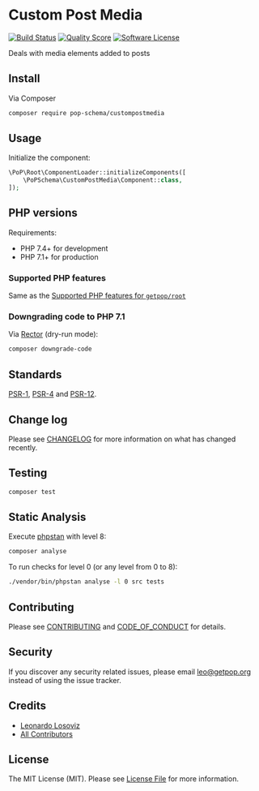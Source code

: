 # Custom Post Media

[![Build Status][ico-travis]][link-travis]
[![Quality Score][ico-code-quality]][link-code-quality]
[![Software License][ico-license]](LICENSE.md)

<!--
[![Latest Version on Packagist][ico-version]][link-packagist]
[![Coverage Status][ico-scrutinizer]][link-scrutinizer]
[![Total Downloads][ico-downloads]][link-downloads]
-->

Deals with media elements added to posts

## Install

Via Composer

``` bash
composer require pop-schema/custompostmedia
```

## Usage

Initialize the component:

``` php
\PoP\Root\ComponentLoader::initializeComponents([
    \PoPSchema\CustomPostMedia\Component::class,
]);
```

## PHP versions

Requirements:

- PHP 7.4+ for development
- PHP 7.1+ for production

### Supported PHP features

Same as the [Supported PHP features for `getpop/root`](https://github.com/getpop/root/#supported-php-features)

### Downgrading code to PHP 7.1

Via [Rector](https://github.com/rectorphp/rector) (dry-run mode):

```bash
composer downgrade-code
```

## Standards

[PSR-1](https://www.php-fig.org/psr/psr-1), [PSR-4](https://www.php-fig.org/psr/psr-4) and [PSR-12](https://www.php-fig.org/psr/psr-12).

## Change log

Please see [CHANGELOG](CHANGELOG.md) for more information on what has changed recently.

## Testing

``` bash
composer test
```

## Static Analysis

Execute [phpstan](https://github.com/phpstan/phpstan) with level 8:

``` bash
composer analyse
```

To run checks for level 0 (or any level from 0 to 8):

``` bash
./vendor/bin/phpstan analyse -l 0 src tests
```

## Contributing

Please see [CONTRIBUTING](CONTRIBUTING.md) and [CODE_OF_CONDUCT](CODE_OF_CONDUCT.md) for details.

## Security

If you discover any security related issues, please email leo@getpop.org instead of using the issue tracker.

## Credits

- [Leonardo Losoviz][link-author]
- [All Contributors][link-contributors]

## License

The MIT License (MIT). Please see [License File](LICENSE.md) for more information.

[ico-version]: https://img.shields.io/packagist/v/pop-schema/custompostmedia.svg?style=flat-square
[ico-license]: https://img.shields.io/badge/license-MIT-brightgreen.svg?style=flat-square
[ico-travis]: https://img.shields.io/travis/pop-schema/custompostmedia/master.svg?style=flat-square
[ico-scrutinizer]: https://img.shields.io/scrutinizer/coverage/g/pop-schema/custompostmedia.svg?style=flat-square
[ico-code-quality]: https://img.shields.io/scrutinizer/g/pop-schema/custompostmedia.svg?style=flat-square
[ico-downloads]: https://img.shields.io/packagist/dt/pop-schema/custompostmedia.svg?style=flat-square

[link-packagist]: https://packagist.org/packages/pop-schema/custompostmedia
[link-travis]: https://travis-ci.org/pop-schema/custompostmedia
[link-scrutinizer]: https://scrutinizer-ci.com/g/pop-schema/custompostmedia/code-structure
[link-code-quality]: https://scrutinizer-ci.com/g/pop-schema/custompostmedia
[link-downloads]: https://packagist.org/packages/pop-schema/custompostmedia
[link-author]: https://github.com/leoloso
[link-contributors]: ../../contributors
